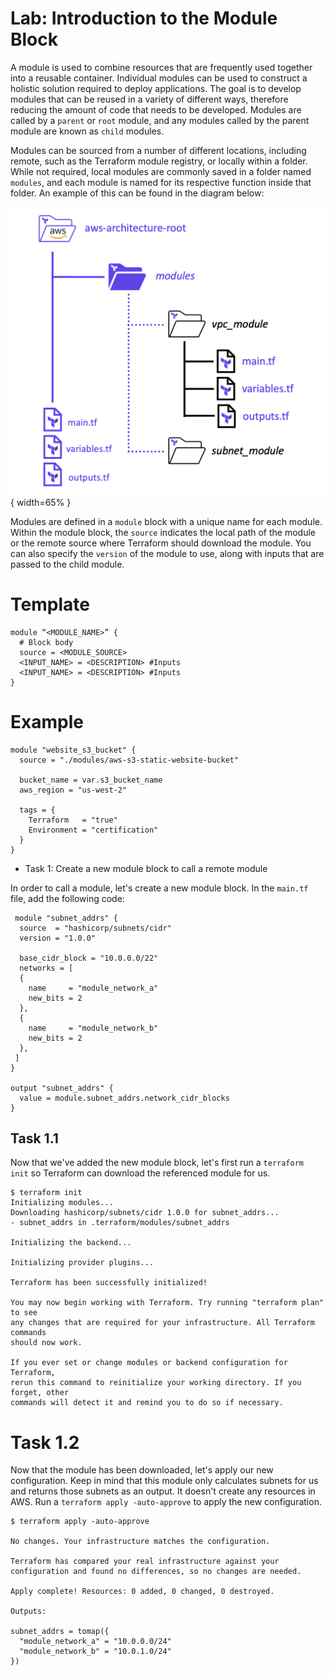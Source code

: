 # Lab: Introduction to the Module Block

A module is used to combine resources that are frequently used together into a reusable container. Individual modules can be used to construct a holistic solution required to deploy applications. The goal is to develop modules that can be reused in a variety of different ways, therefore reducing the amount of code that needs to be developed. Modules are called by a `parent` or `root` module, and any modules called by the parent module are known as `child` modules.

Modules can be sourced from a number of different locations, including remote, such as the Terraform module registry, or locally within a folder. While not required, local modules are commonly saved in a folder named `modules`, and each module is named for its respective function inside that folder. An example of this can be found in the diagram below:

![Module Structure](./img/module-structure.png){ width=65% }

Modules are defined in a `module` block with a unique name for each module. Within the module block, the `source` indicates the local path of the module or the remote source where Terraform should download the module. You can also specify the `version` of the module to use, along with inputs that are passed to the child module.

# Template

```hcl
module “<MODULE_NAME>” {
  # Block body
  source = <MODULE_SOURCE>
  <INPUT_NAME> = <DESCRIPTION> #Inputs
  <INPUT_NAME> = <DESCRIPTION> #Inputs
}
```

# Example

```hcl
module "website_s3_bucket" {
  source = "./modules/aws-s3-static-website-bucket"

  bucket_name = var.s3_bucket_name
  aws_region = "us-west-2"

  tags = {
    Terraform   = "true"
    Environment = "certification"
  }
}
```

 - Task 1: Create a new module block to call a remote module

In order to call a module, let's create a new module block. In the `main.tf` file, add the following code:

```hcl
 module "subnet_addrs" {
  source  = "hashicorp/subnets/cidr"
  version = "1.0.0"
  
  base_cidr_block = "10.0.0.0/22"
  networks = [
  {
    name     = "module_network_a"
    new_bits = 2
  },
  {
    name     = "module_network_b"
    new_bits = 2
  },
 ]
}

output "subnet_addrs" {
  value = module.subnet_addrs.network_cidr_blocks
}
```

## Task 1.1

Now that we've added the new module block, let's first run a `terraform init` so Terraform can download the referenced module for us.

```text
$ terraform init
Initializing modules...
Downloading hashicorp/subnets/cidr 1.0.0 for subnet_addrs...
- subnet_addrs in .terraform/modules/subnet_addrs

Initializing the backend...

Initializing provider plugins...

Terraform has been successfully initialized!

You may now begin working with Terraform. Try running "terraform plan" to see
any changes that are required for your infrastructure. All Terraform commands
should now work.

If you ever set or change modules or backend configuration for Terraform,
rerun this command to reinitialize your working directory. If you forget, other
commands will detect it and remind you to do so if necessary.
```

# Task 1.2

Now that the module has been downloaded, let's apply our new configuration. Keep in mind that this module only calculates subnets for us and returns those subnets as an output. It doesn't create any resources in AWS. Run a `terraform apply -auto-approve` to apply the new configuration.

```text
$ terraform apply -auto-approve

No changes. Your infrastructure matches the configuration.

Terraform has compared your real infrastructure against your configuration and found no differences, so no changes are needed.

Apply complete! Resources: 0 added, 0 changed, 0 destroyed.

Outputs:

subnet_addrs = tomap({
  "module_network_a" = "10.0.0.0/24"
  "module_network_b" = "10.0.1.0/24"
})
```